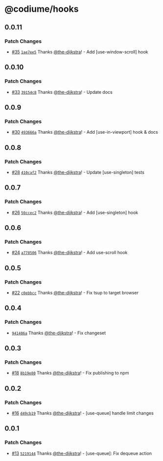 # @codiume/hooks

## 0.0.11

### Patch Changes

- [#35](https://github.com/codiume/hooks/pull/35) [`1ae7ee5`](https://github.com/codiume/hooks/commit/1ae7ee57ce68ea732e6a11d69ea0590475af75fd) Thanks [@the-dijkstra](https://github.com/the-dijkstra)! - Add [use-window-scroll] hook

## 0.0.10

### Patch Changes

- [#33](https://github.com/codiume/hooks/pull/33) [`39154c8`](https://github.com/codiume/hooks/commit/39154c8784d9d11a17a934f050d8cf23bb15a1f3) Thanks [@the-dijkstra](https://github.com/the-dijkstra)! - Update docs

## 0.0.9

### Patch Changes

- [#30](https://github.com/codiume/hooks/pull/30) [`493666a`](https://github.com/codiume/hooks/commit/493666a22e6455124dca01d58a1bc45b0e34bd1d) Thanks [@the-dijkstra](https://github.com/the-dijkstra)! - Add [use-in-viewport] hook & docs

## 0.0.8

### Patch Changes

- [#28](https://github.com/codiume/hooks/pull/28) [`410caf2`](https://github.com/codiume/hooks/commit/410caf29a062aa10291de16353ef5af6c490c331) Thanks [@the-dijkstra](https://github.com/the-dijkstra)! - Update [use-singleton] tests

## 0.0.7

### Patch Changes

- [#26](https://github.com/codiume/hooks/pull/26) [`50ccec2`](https://github.com/codiume/hooks/commit/50ccec2cb5b6640bbc8ea440f0c1724921548ac2) Thanks [@the-dijkstra](https://github.com/the-dijkstra)! - Add [use-singleton] hook

## 0.0.6

### Patch Changes

- [#24](https://github.com/codiume/hooks/pull/24) [`a778506`](https://github.com/codiume/hooks/commit/a778506d2be4ae26f41089419ac01b64c1e19cfc) Thanks [@the-dijkstra](https://github.com/the-dijkstra)! - Add use-scroll hook

## 0.0.5

### Patch Changes

- [#22](https://github.com/codiume/hooks/pull/22) [`c0ebbcc`](https://github.com/codiume/hooks/commit/c0ebbcc84e49a8ffbcaf233b7d7ad2ffe4e98980) Thanks [@the-dijkstra](https://github.com/the-dijkstra)! - Fix tsup to target browser

## 0.0.4

### Patch Changes

- [`941486a`](https://github.com/codiume/hooks/commit/941486aaaae40a1dcf0c7be871db4c6ddf8e5268) Thanks [@the-dijkstra](https://github.com/the-dijkstra)! - Fix changeset

## 0.0.3

### Patch Changes

- [#18](https://github.com/codiume/hooks/pull/18) [`8b19e80`](https://github.com/codiume/hooks/commit/8b19e801d03072dfb4548d7b736230c99098cf42) Thanks [@the-dijkstra](https://github.com/the-dijkstra)! - Fix publishing to npm

## 0.0.2

### Patch Changes

- [#16](https://github.com/codiume/hooks/pull/16) [`d49cb19`](https://github.com/codiume/hooks/commit/d49cb195282a81c625e3e2984b949b6691c5ece8) Thanks [@the-dijkstra](https://github.com/the-dijkstra)! - [use-queue] handle limit changes

## 0.0.1

### Patch Changes

- [#13](https://github.com/codiume/hooks/pull/13) [`5219144`](https://github.com/codiume/hooks/commit/52191441ba99d69ebe0ac52805d29c310c8fbd89) Thanks [@the-dijkstra](https://github.com/the-dijkstra)! - [use-queue]: Fix dequeue action
